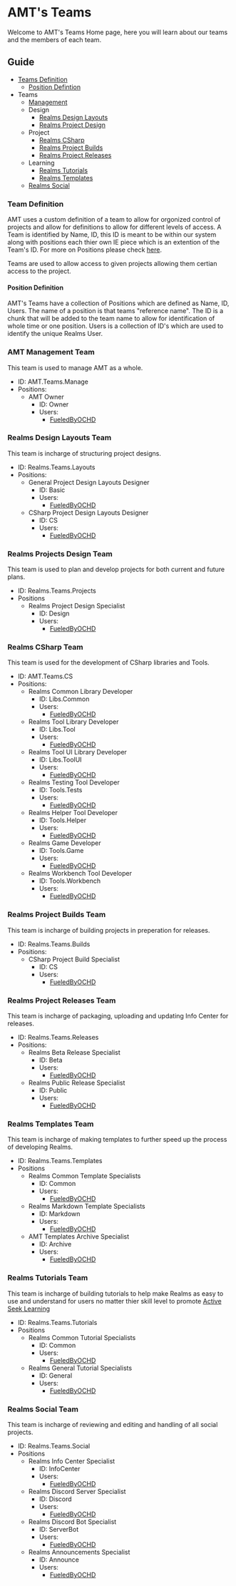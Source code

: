 [Page Current]:https://github.com/Ancient-Majik-Tech/AMT-Info-Center/blob/main/Company/Teams/Teams%20Home.md

[Sec TeamDef]:https://github.com/Ancient-Majik-Tech/AMT-Info-Center/blob/main/Company/Teams/Teams%20Home.md#teams-definition
[Sec PositionDef]:https://github.com/Ancient-Majik-Tech/AMT-Info-Center/blob/main/Company/Teams/Teams%20Home.md#position-definition
[Sec Team_Manage]:https://github.com/Ancient-Majik-Tech/AMT-Info-Center/blob/main/Company/Teams/Staff/FueledByOCHD.md#amt-management-team
[Sec Team_CS]:https://github.com/Ancient-Majik-Tech/AMT-Info-Center/blob/main/Company/Teams/Staff/FueledByOCHD.md#realms-csharp-team
[Sec Team_Builds]:https://github.com/Ancient-Majik-Tech/AMT-Info-Center/blob/main/Company/Teams/Staff/FueledByOCHD.md#realms-project-builds-team
[Sec Team_Releases]:https://github.com/Ancient-Majik-Tech/AMT-Info-Center/blob/main/Company/Teams/Staff/FueledByOCHD.md#realms-project-releases-team
[Sec Team_DesignLayout]:https://github.com/Ancient-Majik-Tech/AMT-Info-Center/blob/main/Company/Teams/Staff/FueledByOCHD.md#realms-design-layouts-team
[Sec Team_Templates]:https://github.com/Ancient-Majik-Tech/AMT-Info-Center/blob/main/Company/Teams/Staff/FueledByOCHD.md#realms-templates-team
[Sec Team_Social]:https://github.com/Ancient-Majik-Tech/AMT-Info-Center/blob/main/Company/Teams/Staff/FueledByOCHD.md#realms-social-team
[Sec Team_Tutorials]:https://github.com/Ancient-Majik-Tech/AMT-Info-Center/blob/main/Company/Teams/Staff/FueledByOCHD.md#realms-tutorials-team
[Sec Team_ProjectDesign]:https://github.com/Ancient-Majik-Tech/AMT-Info-Center/blob/main/Company/Teams/Staff/FueledByOCHD.md#realms-projects-design-team

[Tut Company_ActiveLearn]:link
[Staff Fueled]:https://github.com/Ancient-Majik-Tech/AMT-Info-Center/blob/main/Company/Teams/Staff/FueledByOCHD.md


# AMT's Teams

Welcome to AMT's Teams Home page, here you will learn about our teams and the members of each team.

## Guide
- [Teams Definition][Sec TeamDef]
	- [Position Defintion][Sec PositionDef]
- Teams
	- [Management][Sec Team_Manage]
	- Design
		- [Realms Design Layouts][Sec Team_DesignLayout]
		- [Realms Project Design][Sec Team_ProjectDesign]
	- Project 
		- [Realms CSharp][Sec Team_CS]
		- [Realms Project Builds][Sec Team_Builds]
		- [Realms Project Releases][Sec Team_Releases]
	- Learning
		- [Realms Tutorials][Sec Team_Tutorials]
		- [Realms Templates][Sec Team_Templates]
	- [Realms Social][Sec Team_Social]

### Team Definition

AMT uses a custom definition of a team to allow for orgonized control of projects and allow for definitions to allow for different levels of access. A Team is identified by Name,  ID, this ID is meant to be within our system along with positions each thier own IE piece which is an extention of the Team's ID. For more on Positions please check [here][Sec PositionDef]. 

Teams are used to allow access to given projects allowing them certian access to the project. 


#### Position Definition

AMT's Teams have a collection of Positions which are defined as Name, ID, Users. The name of a position is that teams "reference name". The ID is a chunk that will be added to the team name to allow for identification of whole time or one position. Users is a collection of ID's which are used to identify the unique Realms User.

### AMT Management Team

This team is used to manage AMT as a whole.

- ID: AMT.Teams.Manage
- Positions:
	- AMT Owner
		- ID: Owner
		- Users:
			- [FueledByOCHD][Staff Fueled]

### Realms Design Layouts Team

This team is incharge of structuring project designs.

- ID: Realms.Teams.Layouts
- Positions:
	- General Project Design Layouts Designer
		- ID: Basic
		- Users:
			- [FueledByOCHD][Staff Fueled]
	- CSharp Project Design Layouts Designer 
		- ID: CS
		- Users:
			- [FueledByOCHD][Staff Fueled]

### Realms Projects Design Team

This team is used to plan and develop projects for both current and future plans.

- ID: Realms.Teams.Projects
- Positions
	- Realms Project Design Specialist
		- ID: Design
		- Users:
			- [FueledByOCHD][Staff Fueled]

### Realms CSharp Team

This team is used for the development of CSharp libraries and Tools.

- ID: AMT.Teams.CS
- Positions:
	- Realms Common Library Developer
		- ID: Libs.Common
		- Users:
			- [FueledByOCHD][Staff Fueled]
	- Realms Tool Library Developer
		- ID: Libs.Tool
		- Users:
			- [FueledByOCHD][Staff Fueled]
	- Realms Tool UI Library Developer
		- ID: Libs.ToolUI
		- Users:
			- [FueledByOCHD][Staff Fueled]
	- Realms Testing Tool Developer
		- ID: Tools.Tests
		- Users:
			- [FueledByOCHD][Staff Fueled]
	- Realms Helper Tool Developer
		- ID: Tools.Helper
		- Users:
			- [FueledByOCHD][Staff Fueled]
	- Realms Game Developer
		- ID: Tools.Game
		- Users:
			- [FueledByOCHD][Staff Fueled]
	- Realms Workbench Tool Developer
		- ID: Tools.Workbench
		- Users:
			- [FueledByOCHD][Staff Fueled]

### Realms Project Builds Team

This team is incharge of building projects in preperation for releases.

- ID: Realms.Teams.Builds
- Positions:
	- CSharp Project Build Specialist
		- ID: CS
		- Users:
			- [FueledByOCHD][Staff Fueled]

### Realms Project Releases Team

This team is incharge of packaging, uploading and updating Info Center for releases.

- ID: Realms.Teams.Releases
- Positions:
	- Realms Beta Release Specialist
		- ID: Beta
		- Users:
			- [FueledByOCHD][Staff Fueled]
	- Realms Public Release Specialist
		- ID: Public
		- Users:
			- [FueledByOCHD][Staff Fueled]
	
### Realms Templates Team

This team is incharge of making templates to further speed up the process of developing Realms.

- ID: Realms.Teams.Templates
- Positions
	- Realms Common Template Specialists
		- ID: Common
		- Users: 
			- [FueledByOCHD][Staff Fueled]
	- Realms Markdown Template Specialists
		- ID: Markdown
		- Users:
			- [FueledByOCHD][Staff Fueled]
	- AMT Templates Archive Specialist
		- ID: Archive
		- Users:
			- [FueledByOCHD][Staff Fueled]

### Realms Tutorials Team

This team is incharge of building tutorials to help make Realms as easy to use and understand for users no matter thier skill level to promote [Active Seek Learning][Tut Company_ActiveLearn]

- ID: Realms.Teams.Tutorials
- Positions
	- Realms Common Tutorial Specialists
		- ID: Common
		- Users:
			- [FueledByOCHD][Staff Fueled]
	- Realms General Tutorial Specialists
		- ID: General
		- Users:
			- [FueledByOCHD][Staff Fueled]

### Realms Social Team

This team is incharge of reviewing and editing and handling of all social projects.

- ID: Realms.Teams.Social
- Positions
	- Realms Info Center Specialist
		- ID: InfoCenter
		- Users:
			- [FueledByOCHD][Staff Fueled]
	- Realms Discord Server Specialist
		- ID: Discord
		- Users:
			- [FueledByOCHD][Staff Fueled]
	- Realms Discord Bot Specialist
		- ID: ServerBot
		- Users:
			- [FueledByOCHD][Staff Fueled]
	- Realms Announcements Specialist
		- ID: Announce
		- Users:
			- [FueledByOCHD][Staff Fueled]
